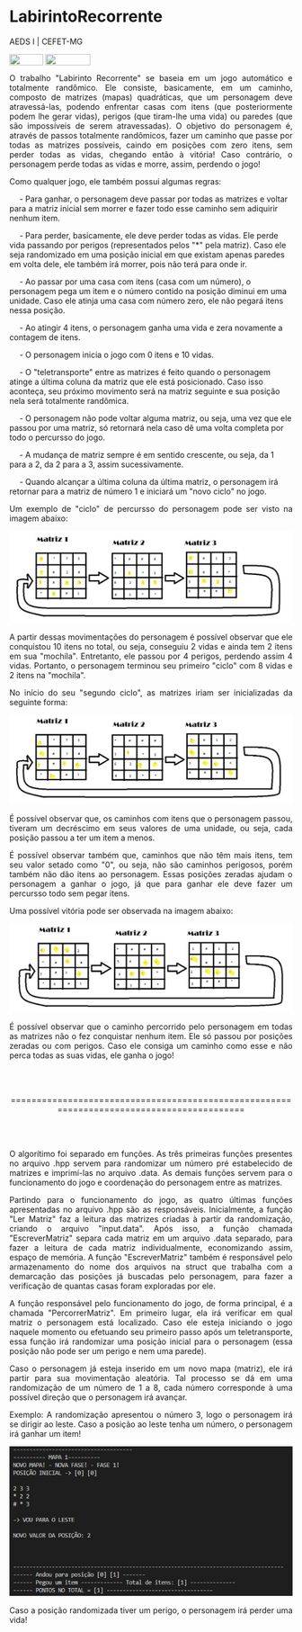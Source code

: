 # LabirintoRecorrente
AEDS I | CEFET-MG
</div>

<div style="display: inline-block;">
<img align="center" height="20px" width="60px" src="https://img.shields.io/badge/C%2B%2B-00599C?style=for-the-badge&logo=c%2B%2B&logoColor=white"/> 
<img align="center" height="20px" width="80px" src="https://img.shields.io/badge/Made%20for-VSCode-1f425f.svg"/> 
</a> 
</div>

<p> </p>
<p> </p>

<p align="justify">
	O trabalho "Labirinto Recorrente" se baseia em um jogo automático e totalmente randômico. Ele consiste, basicamente, em um caminho, composto de matrizes (mapas) quadráticas, que um personagem deve atravessá-las, podendo enfrentar casas com itens (que posteriormente podem lhe gerar vidas), perigos (que tiram-lhe uma vida) ou paredes (que são impossíveis de serem atravessadas). O objetivo do personagem é, através de passos totalmente randômicos, fazer um caminho que passe por todas as matrizes possíveis, caindo em posições com zero itens, sem perder todas as vidas, chegando então à vitória! Caso contrário, o personagem perde todas as vidas e morre, assim, perdendo o jogo!
</p>

<p align ="justify">
	Como qualquer jogo, ele também possui algumas regras:
  <div>
    <p>  
      &emsp; - Para ganhar, o personagem deve passar por todas as matrizes e voltar para a matriz inicial sem morrer e fazer todo esse caminho sem adiquirir nenhum item. 
    </p>
    <p>
      &emsp; - Para perder, basicamente, ele deve perder todas as vidas. Ele perde vida passando por perigos (representados pelos "*" pela matriz). Caso ele seja randomizado em uma posição inicial em que existam apenas paredes em volta dele, ele também irá morrer, pois não terá para onde ir.
      </p>
      <p>
      &emsp; - Ao passar por uma casa com itens (casa com um número), o personagem pega um item e o número contido na posição diminui em uma unidade. Caso ele atinja uma casa com número zero, ele não pegará itens nessa posição.
      </p>
      <p>
      &emsp; - Ao atingir 4 itens, o personagem ganha uma vida e zera novamente a contagem de itens.
      </p>
      <p>
      &emsp; - O personagem inicia o jogo com 0 itens e 10 vidas.
      </p>
      <p>
      &emsp; - O "teletransporte" entre as matrizes é feito quando o personagem atinge a última coluna da matriz que ele está posicionado. Caso isso aconteça, seu próximo movimento será na matriz seguinte e sua posição nela será totalmente randômica.
      </p>
      <p>
      &emsp; - O personagem não pode voltar alguma matriz, ou seja, uma vez que ele passou por uma matriz, só retornará nela caso dê uma volta completa por todo o percursso do jogo.
      </p>
      <p>
      &emsp; - A mudança de matriz sempre é em sentido crescente, ou seja, da 1 para a 2, da 2 para a 3, assim sucessivamente.
      </p>
      <p>
      &emsp; - Quando alcançar a última coluna da última matriz, o personagem irá retornar para a matriz de número 1 e iniciará um "novo ciclo" no jogo.
      </p>
   </div>
</p>

<p align = "justify">
  Um exemplo de "ciclo" de percursso do personagem pode ser visto na imagem abaixo:
</p>

<p align="center">
<img src="img/PossivelCaminho1.jpeg"/> 
</p>

<p align = "justify">
   A partir dessas movimentações do personagem é possível observar que ele conquistou 10 itens no total, ou seja, conseguiu 2 vidas e ainda tem 2 itens em sua "mochila". Entretanto, ele passou por 4 perigos, perdendo assim 4 vidas. Portanto, o personagem terminou seu primeiro "ciclo" com 8 vidas e 2 itens na "mochila".
</p>

<p align = "justify">
   No início do seu "segundo ciclo", as matrizes iriam ser inicializadas da seguinte forma:
</p>

<p align="center">
<img src="img/PossivelCaminho2.jpeg"/> 
</p>

<p align = "justify">
  É possível observar que, os caminhos com itens que o personagem passou, tiveram um decréscimo em seus valores de uma unidade, ou seja, cada posição passou a ter um item a menos. 
</p>

<p align="justify">
  É possível observar também que, caminhos que não têm mais itens, tem seu valor setado como "0", ou seja, não são caminhos perigosos, porém também não dão itens ao personagem. Essas posições zeradas ajudam o personagem a ganhar o jogo, já que para ganhar ele deve fazer um percursso todo sem pegar itens.
</p>

<p align="justify">
Uma possível vitória pode ser observada na imagem abaixo:
</p>

<p align="center">
<img src="img/PossivelVitoria.jpeg"/> 
</p>

<p align="justify">
É possível observar que o caminho percorrido pelo personagem em todas as matrizes não o fez conquistar nenhum item. Ele só passou por posições zeradas ou com perigos. Caso ele consiga um caminho como esse e não perca todas as suas vidas, ele ganha o jogo!
</p>
<br>
<br>

<p align ="center">
==========================================================================================
</p>

<br>
<br>
<p align ="justify">
	O algorítimo foi separado em funções. As três primeiras funções presentes no arquivo .hpp servem para randomizar um número pré estabelecido de matrizes e imprimí-las no arquivo .data. As demais funções servem para o funcionamento do jogo e coordenação do personagem entre as matrizes.
</p>

<p align ="justify">
	Partindo para o funcionamento do jogo, as quatro últimas funções apresentadas no arquivo .hpp são as responsáveis. Inicialmente, a função "Ler Matriz" faz a leitura das matrizes criadas à partir da randomização, criando o arquivo "input.data". Após isso, a função chamada "EscreverMatriz" separa cada matriz em um arquivo .data separado, para fazer a leitura de cada matriz individualmente, economizando assim, espaço de memória. A função "EscreverMatriz" também é responsável pelo armazenamento do nome dos arquivos na struct que trabalha com a demarcação das posições já buscadas pelo personagem, para fazer a verificação de quantas casas foram exploradas por ele.
</p>

<p align="justify">
	A função responsável pelo funcionamento do jogo, de forma principal, é a chamada "PercorrerMatriz". Em primeiro lugar, ela irá verificar em qual matriz o personagem está localizado. Caso ele esteja iniciando o jogo naquele momento ou efetuando seu primeiro passo após um teletransporte, essa função irá randomizar uma posição inicial para o personagem (essa posição não pode ser um perigo e nem uma parede).
</p>

<p align ="justify">
	Caso o personagem já esteja inserido em um novo mapa (matriz), ele irá partir para sua movimentação aleatória. Tal processo se dá em uma randomização de um número de 1 a 8, cada número corresponde à uma possível direção que o personagem irá avançar. 
</p>

<p align ="justify">
	Exemplo: A randomização apresentou o número 3, logo o personagem irá se dirigir ao leste. Caso a posição ao leste tenha um número, o personagem irá ganhar um item!
</p>

<p align ="center">
<img src="img/Terminal1.jpeg">
</p>

<p align ="justify">
	Caso a posição randomizada tiver um perigo, o personagem irá perder uma vida!
</p>
